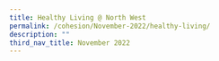 ```yaml
---
title: Healthy Living @ North West
permalink: /cohesion/November-2022/healthy-living/
description: ""
third_nav_title: November 2022
---
```

